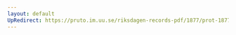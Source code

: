 ```yaml
---
layout: default
UpRedirect: https://pruto.im.uu.se/riksdagen-records-pdf/1877/prot-1877--ak--060/prot-1877--ak--060_019.pdf
---
```

